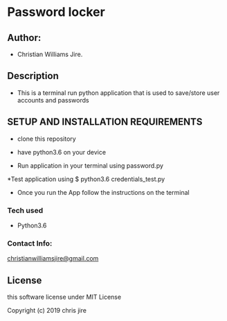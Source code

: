 # Password locker

## Author:

* Christian Williams Jire.

## Description 
* This is a terminal run python application that is used to save/store user accounts and passwords

## SETUP AND INSTALLATION REQUIREMENTS

* clone this repository

* have python3.6 on your device

* Run application in your terminal using password.py

*Test application using $ python3.6 credentials_test.py 

* Once you run the App follow the instructions on the terminal

### Tech used

* Python3.6

### Contact Info:

christianwilliamsjire@gmail.com

## License

this software license under MIT License

Copyright (c) 2019 chris jire
